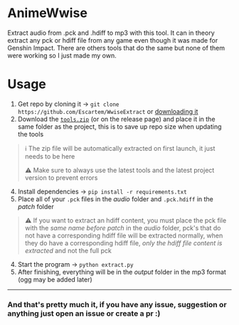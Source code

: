 # AnimeWwise
Extract audio from .pck and .hdiff to mp3 with this tool. It can in theory extract any pck or hdiff file from any game even though it was made for Genshin Impact. There are others tools that do the same but none of them were working so I just made my own.

# Usage

1. Get repo by cloning it -> `git clone https://github.com/Escartem/WwiseExtract` or [downloading it](https://github.com/Escartem/WwiseExtract/archive/refs/heads/master.zip)
2. Download the [`tools.zip`](https://github.com/Escartem/AnimeWwise/releases/latest/download/tools.zip) (or on the release page) and place it in the same folder as the project, this is to save up repo size when updating the tools
> ℹ️ The zip file will be automatically extracted on first launch, it just needs to be here
> 
> ⚠️ Make sure to always use the latest tools and the latest project version to prevent errors
4. Install dependencies -> `pip install -r requirements.txt`
5. Place all of your `.pck` files in the *audio* folder and `.pck.hdiff` in the *patch* folder
> ⚠️ If you want to extract an hdiff content, you must place the pck file with the *same name before patch* in the *audio* folder, pck's that do not have a corresponding hdiff file will be extracted normally, when they do have a corresponding hdiff file, *only the hdiff file content is extracted* and not the full pck
4. Start the program -> `python extract.py`
5. After finishing, everything will be in the *output* folder in the mp3 format (ogg may be added later)

---

### And that's pretty much it, if you have any issue, suggestion or anything just open an issue or create a pr :)
